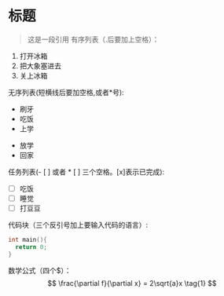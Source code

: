 # 标题
>这是一段引用
有序列表（.后要加上空格）：
1. 打开冰箱
2. 把大象塞进去
3. 关上冰箱

无序列表(短横线后要加空格,或者*号):
- 刷牙
- 吃饭
- 上学
* 放学
* 回家

任务列表(- [ ] 或者 * [ ] 三个空格。[x]表示已完成):
- [ ] 吃饭
- [ ] 睡觉
- [ ] 打豆豆

代码块（三个反引号加上要输入代码的语言）:
```c
int main(){
  return 0;
}
```

数学公式（四个$）：
$$
\frac{\partial f}{\partial x} = 2\sqrt{a}x \tag{1}
$$
